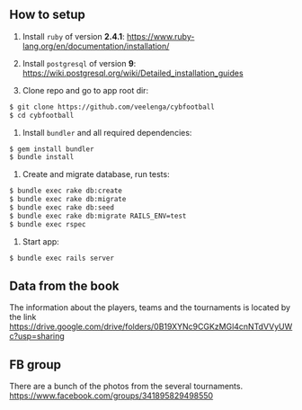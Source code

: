 ## How to setup

  1. Install `ruby` of version **2.4.1**: https://www.ruby-lang.org/en/documentation/installation/

  1. Install `postgresql` of version **9**: https://wiki.postgresql.org/wiki/Detailed_installation_guides

  1. Clone repo and go to app root dir:

  ```sh
  $ git clone https://github.com/veelenga/cybfootball
  $ cd cybfootball
  ```

  1. Install `bundler` and all required dependencies:

  ```sh
  $ gem install bundler
  $ bundle install
  ```

  1. Create and migrate database, run tests:

  ```sh
  $ bundle exec rake db:create
  $ bundle exec rake db:migrate
  $ bundle exec rake db:seed
  $ bundle exec rake db:migrate RAILS_ENV=test
  $ bundle exec rspec
  ```

  1. Start app:

  ```sh
  $ bundle exec rails server
  ```

## Data from the book
The information about the players, teams and the tournaments is located by the link
https://drive.google.com/drive/folders/0B19XYNc9CGKzMGl4cnNTdVVyUWc?usp=sharing

## FB group
There are a bunch of the photos from the several tournaments.
https://www.facebook.com/groups/341895829498550
